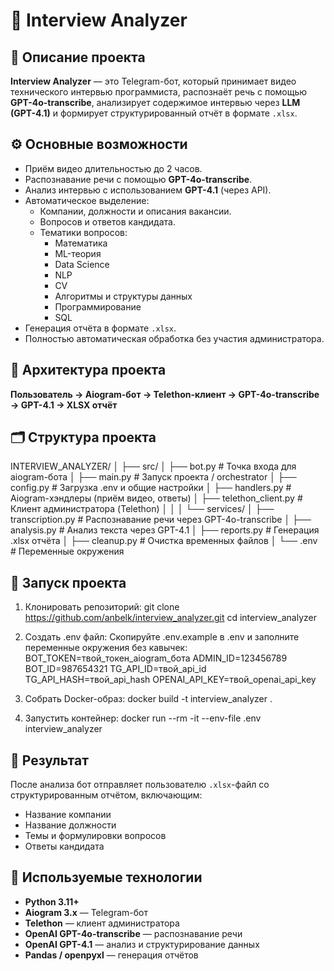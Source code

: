 # 🧠 Interview Analyzer

## 📌 Описание проекта

**Interview Analyzer** — это Telegram-бот, который принимает видео технического интервью программиста, распознаёт речь с помощью **GPT-4o-transcribe**, анализирует содержимое интервью через **LLM (GPT-4.1)** и формирует структурированный отчёт в формате `.xlsx`.

## ⚙️ Основные возможности

- Приём видео длительностью до 2 часов.
- Распознавание речи с помощью **GPT-4o-transcribe**.
- Анализ интервью с использованием **GPT-4.1** (через API).
- Автоматическое выделение:
  - Компании, должности и описания вакансии.
  - Вопросов и ответов кандидата.
  - Тематики вопросов:
    - Математика
    - ML-теория
    - Data Science
    - NLP
    - CV
    - Алгоритмы и структуры данных
    - Программирование
    - SQL
- Генерация отчёта в формате `.xlsx`.
- Полностью автоматическая обработка без участия администратора.

## 🧩 Архитектура проекта

**Пользователь → Aiogram-бот → Telethon-клиент → GPT-4o-transcribe → GPT-4.1 → XLSX отчёт**

## 🗂️ Структура проекта

INTERVIEW_ANALYZER/
│
├── src/
│   ├── bot.py                # Точка входа для aiogram-бота
│   ├── main.py               # Запуск проекта / orchestrator
│   ├── config.py             # Загрузка .env и общие настройки
│   ├── handlers.py           # Aiogram-хэндлеры (приём видео, ответы)
│   ├── telethon_client.py    # Клиент администратора (Telethon)
│   │
│   └── services/
│       ├── transcription.py  # Распознавание речи через GPT-4o-transcribe
│       ├── analysis.py       # Анализ текста через GPT-4.1
│       ├── reports.py        # Генерация .xlsx отчёта
│       ├── cleanup.py        # Очистка временных файлов
│
└── .env                      # Переменные окружения

## 🚀 Запуск проекта

1. Клонировать репозиторий:
   git clone https://github.com/anbelk/interview_analyzer.git
   cd interview_analyzer

2. Создать .env файл:
   Скопируйте .env.example в .env и заполните переменные окружения без кавычек:
   BOT_TOKEN=твой_токен_aiogram_бота
   ADMIN_ID=123456789
   BOT_ID=987654321
   TG_API_ID=твой_api_id
   TG_API_HASH=твой_api_hash
   OPENAI_API_KEY=твой_openai_api_key

3. Собрать Docker-образ:
   docker build -t interview_analyzer .

4. Запустить контейнер:
   docker run --rm -it --env-file .env interview_analyzer

## 🧾 Результат

После анализа бот отправляет пользователю `.xlsx`-файл со структурированным отчётом, включающим:
- Название компании
- Название должности
- Темы и формулировки вопросов
- Ответы кандидата

## 🧠 Используемые технологии

- **Python 3.11+**
- **Aiogram 3.x** — Telegram-бот
- **Telethon** — клиент администратора
- **OpenAI GPT-4o-transcribe** — распознавание речи
- **OpenAI GPT-4.1** — анализ и структурирование данных
- **Pandas / openpyxl** — генерация отчётов